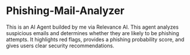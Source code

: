# Phishing-Mail-Analyzer
This is an AI Agent builded by me via Relevance AI. This agent analyzes suspicious emails and determines whether they are likely to be phishing attempts. It highlights red flags, provides a phishing probability score, and gives users clear security recommendations.
